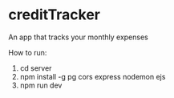 # creditTracker
An app that tracks your monthly expenses


How to run:

1. cd server
2. npm install -g pg cors express nodemon ejs
3. npm run dev
